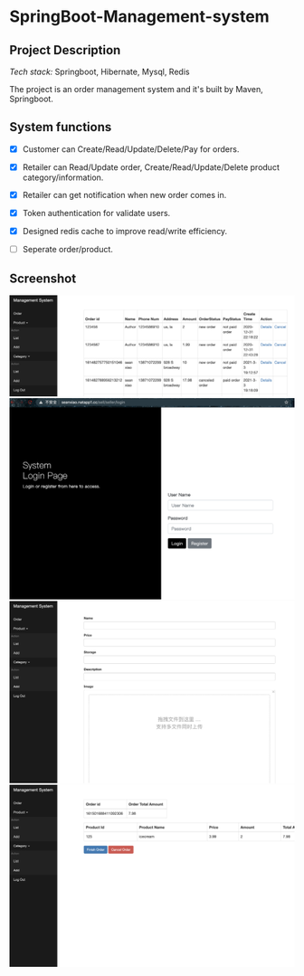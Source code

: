 # SpringBoot-Management-system



##  Project Description

*Tech stack:* Springboot, Hibernate, Mysql, Redis

The project is an order management system and it's built by Maven, Springboot.



## System functions

- [x] Customer can Create/Read/Update/Delete/Pay for orders.
- [x] Retailer can Read/Update order, Create/Read/Update/Delete product category/information.
- [x] Retailer can get notification when new order comes in.
- [x] Token authentication for validate users.
- [x] Designed redis cache to improve read/write efficiency.
- [ ] Seperate order/product.


## Screenshot
![](/preview/preview-1.png)
![](/preview/preview-2.png)
![](/preview/preview-3.png)
![](/preview/preview-4.png)



 

